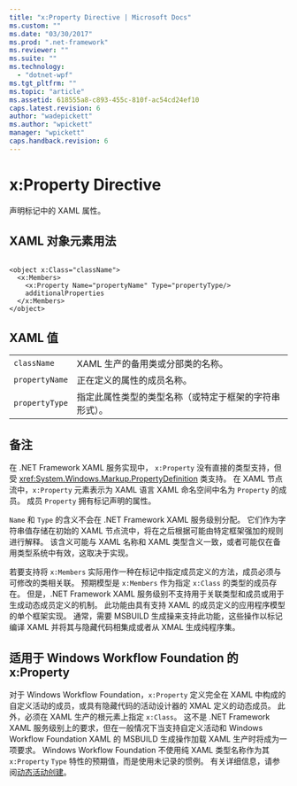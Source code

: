 ```yaml
---
title: "x:Property Directive | Microsoft Docs"
ms.custom: ""
ms.date: "03/30/2017"
ms.prod: ".net-framework"
ms.reviewer: ""
ms.suite: ""
ms.technology: 
  - "dotnet-wpf"
ms.tgt_pltfrm: ""
ms.topic: "article"
ms.assetid: 618555a8-c893-455c-810f-ac54cd24ef10
caps.latest.revision: 6
author: "wadepickett"
ms.author: "wpickett"
manager: "wpickett"
caps.handback.revision: 6
---
```

# x:Property Directive
声明标记中的 XAML 属性。  
  
## XAML 对象元素用法  
  
```  
  
<object x:Class="className">  
  <x:Members>  
    <x:Property Name="propertyName" Type="propertyType/>  
    additionalProperties  
  </x:Members>  
</object>  
```  
  
## XAML 值  
  
|||  
|-|-|  
|`className`|XAML 生产的备用类或分部类的名称。|  
|`propertyName`|正在定义的属性的成员名称。|  
|`propertyType`|指定此属性类型的类型名称（或特定于框架的字符串形式）。|  
  
## 备注  
 在 .NET Framework XAML 服务实现中，  `x:Property` 没有直接的类型支持，但受 <xref:System.Windows.Markup.PropertyDefinition> 类支持。  在 XAML 节点流中，`x:Property` 元素表示为 XAML 语言 XAML 命名空间中名为 `Property` 的成员。  成员 `Property` 拥有标记声明的属性。  
  
 `Name` 和 `Type` 的含义不会在 .NET Framework XAML 服务级别分配。  它们作为字符串值存储在初始的 XAML 节点流中，将在之后根据可能由特定框架强加的规则进行解释。  该含义可能与 XAML 名称和 XAML 类型含义一致，或者可能仅在备用类型系统中有效，这取决于实现。  
  
 若要支持将 `x:Members` 实际用作一种在标记中指定成员定义的方法，成员必须与可修改的类相关联。  预期模型是 `x:Members` 作为指定 `x:Class` 的类型的成员存在。  但是，.NET Framework XAML 服务级别不支持用于关联类型和成员或用于生成动态成员定义的机制。  此功能由具有支持 XAML 的成员定义的应用程序模型的单个框架实现。  通常，需要 MSBUILD 生成操来支持此功能，这些操作以标记编译 XAML 并将其与隐藏代码相集成或者从 XMAL 生成纯程序集。  
  
## 适用于 Windows Workflow Foundation 的 x:Property  
 对于 Windows Workflow Foundation，`x:Property` 定义完全在 XAML 中构成的自定义活动的成员，或具有隐藏代码的活动设计器的 XMAL 定义的动态成员。  此外，必须在 XAML 生产的根元素上指定 `x:Class`。  这不是 .NET Framework XAML 服务级别上的要求，但在一般情况下当支持自定义活动和 Windows Workflow Foundation XAML 的 MSBUILD 生成操作加载 XAML 生产时将成为一项要求。  Windows Workflow Foundation 不使用纯 XAML 类型名称作为其 `x:Property` `Type` 特性的预期值，而是使用未记录的惯例。  有关详细信息，请参阅[动态活动创建](http://msdn.microsoft.com/library/dd807392.aspx)。